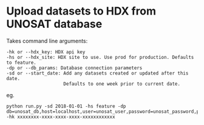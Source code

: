 # Upload datasets to HDX from UNOSAT database

Takes command line arguments:

    -hk or --hdx_key: HDX api key
    -hs or --hdx_site: HDX site to use. Use prod for production. Defaults to feature.
    -dp or --db_params: Database connection parameters
    -sd or --start_date: Add any datasets created or updated after this date. 
                         Defaults to one week prior to current date.
 
 eg.
  
    python run.py -sd 2018-01-01 -hs feature -dp db=unosat_db,host=localhost,user=unosat_user,password=unosat_password,port=3306 -hk xxxxxxxx-xxxx-xxxx-xxxx-xxxxxxxxxxxx